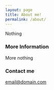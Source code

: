 ```yaml
---
layout: page
title: About me!
permalink: /about/
---
```


Nothing

### More Information

More nothing

### Contact me

[email@domain.com](mailto:email@domain.com)

